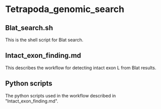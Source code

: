 # Tetrapoda_genomic_search
## Blat_search.sh
This is the shell script for Blat search.
## Intact_exon_finding.md
This describes the workflow for detecting intact exon L from Blat results.
## Python scripts
The python scripts used in the workflow described in "Intact_exon_finding.md".

